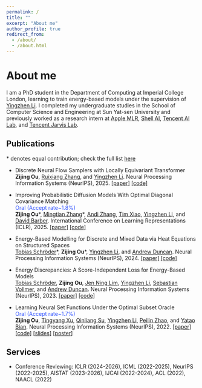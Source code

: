 ```yaml
---
permalink: /
title: ""
excerpt: "About me"
author_profile: true
redirect_from: 
  - /about/
  - /about.html
---
```


About me
======
I am a PhD student in the Department of Computing  at Imperial College London, learning to train energy-based models under the supervision of [Yingzhen Li](http://yingzhenli.net/home/en/). I completed my undergraduate studies in the School of Computer Science and Engineering at Sun Yat-sen University and previously worked as a research intern at [Apple MLR](https://machinelearning.apple.com/), [Shell AI](https://www.shell.com/what-we-do/digitalisation/artificial-intelligence.html), [Tencent AI Lab](https://ailab.tencent.com/ailab/en/index), and [Tencent Jarvis Lab](https://jarvislab.tencent.com/index-en.html).

Publications
------

\* denotes equal contribution; check the full list [here](https://scholar.google.com/citations?user=zZg3Cm0AAAAJ)

- Discrete Neural Flow Samplers with Locally Equivariant Transformer <br>
<b>Zijing Ou</b>, [Ruixiang Zhang](https://scholar.google.ca/citations?user=VQYdApgAAAAJ), and [Yingzhen Li](http://yingzhenli.net/home/en/). 
Neural Processing Information Systems (NeurIPS), 2025.
<a href="https://arxiv.org/abs/2505.17741">[paper]</a> <a href="https://github.com/J-zin/DNFS">[code]</a>

- Improving Probabilistic Diffusion Models With Optimal Diagonal Covariance Matching <br> <font color="#3355FF">Oral (Accept rate~1.8%)</font> <br>
<b>Zijing Ou</b>\*, [Mingtian Zhang](https://mingtian.ai/)\*, [Andi Zhang](https://andi.ac/), [Tim Xiao](https://timx.me/), [Yingzhen Li](http://yingzhenli.net/home/en/), and [David Barber](http://web4.cs.ucl.ac.uk/staff/D.Barber/pmwiki/pmwiki.php).
International Conference on Learning Representations (ICLR), 2025.
<a href="https://arxiv.org/abs/2406.10808">[paper]</a> <a href="https://github.com/J-zin/OCM_DPM">[code]</a>

- Energy-Based Modelling for Discrete and Mixed Data via Heat Equations on Structured Spaces <br>
<a href="https://tobias-schroeder.github.io/">Tobias Schröder</a>\*, <b>Zijing Ou</b>\*, <a href="http://yingzhenli.net/home/en/">Yingzhen Li</a>, and <a href="https://www.imperial.ac.uk/people/a.duncan">Andrew Duncan</a>.
Neural Processing Information Systems (NeurIPS), 2024.
<a href="https://arxiv.org/abs/2412.01019">[paper]</a> <a href="https://github.com/J-zin/discrete-energy-discrepancy">[code]</a>

- Energy Discrepancies: A Score-Independent Loss for Energy-Based Models <br>
<a href="https://tobias-schroeder.github.io/">Tobias Schröder</a>, <b>Zijing Ou</b>, <a href="https://scholar.google.com/citations?user=Uryp_N8AAAAJ&hl=en">Jen Ning Lim</a>, <a href="http://yingzhenli.net/home/en/">Yingzhen Li</a>, <a href="https://scholar.google.co.uk/citations?user=WoqSEpYAAAAJ&hl=en">Sebastian Vollmer</a>, and <a href="https://www.imperial.ac.uk/people/a.duncan">Andrew Duncan</a>.
Neural Processing Information Systems (NeurIPS), 2023.
<a href="https://arxiv.org/abs/2307.06431">[paper]</a> <a href="https://github.com/J-zin/energy-discrepancy">[code]</a>

- Learning Neural Set Functions Under the Optimal Subset Oracle  <br> <font color="#3355FF">Oral (Accept rate~1.7%)</font> <br>
<b>Zijing Ou</b>, <a href="https://scholar.google.com.hk/citations?user=6gIs5YMAAAAJ&hl=en">Tingyang Xu</a>, <a href="https://scholar.google.com/citations?user=cuIweygAAAAJ&hl=en">Qinliang Su</a>, <a href="http://yingzhenli.net/home/en/">Yingzhen Li</a>, <a href="https://peilinzhao.github.io/">Peilin Zhao</a>, and <a href="https://yataobian.com/">Yatao Bian</a>.
Neural Processing Information Systems (NeurIPS), 2022.
<a href="https://arxiv.org/abs/2203.01693">[paper]</a> <a href="https://github.com/SubsetSelection/EquiVSet/tree/main">[code]</a> <a href="https://nips.cc/media/neurips-2022/Slides/54333_NwPxNtj.pdf">[slides]</a> <a href="https://nips.cc/media/PosterPDFs/NeurIPS%202022/54333.png?t=1669298430.3968306">[poster]</a> 

<!--
- Integrating Semantics and Neighborhood Information with Graph-Driven Generative Models for Document Retrieval <br>
 <b>Zijing Ou</b>, <a href="https://scholar.google.com/citations?user=cuIweygAAAAJ&hl=en">Qinliang Su</a>, <a href="https://scholar.google.com/citations?user=0SIMxCgAAAAJ&hl=zh-CN">Jianxin Yu</a>, <a href="http://www-labs.iro.umontreal.ca/~liubang/">Bang Liu</a>, Jingwen Wang, <a href="https://zacharywaseda.github.io/">Ruihui Zhao</a>, <a href="https://cse.buffalo.edu/~changyou/">Changyou Chen</a> and <a href="https://sites.google.com/site/yefengzheng/">Yefeng Zheng</a>.
Annual Meeting of the Association for Computational Linguistics (ACL), 2021. <a href="https://j-zin.github.io/files/acl_2021.pdf">[paper]</a> <a href="https://github.com/J-zin/SNUH">[code]</a> <a href="https://j-zin.github.io/files/acl_2021_slides.pdf">[slides]</a>
-->

<!-- Research Exeerience
------

**Tencent AI Lab** (2021.07 - present)
- Research Intern, Machine Learning Group, <a href="https://ai.tencent.com/ailab/en/index">Tencent AI Lab</a>, Shenzhen, China
- Work with: [Yatao Bian](https://yataobian.com/), Tingyang Xu

**Tencent Jarvis Lab** (2020.05 - 2021.06)
- Research Intern, <a href="https://jarvislab.tencent.com/">Tencent Jarvis Lab</a>, Shenzhen, China
- Work with: [Yefeng Zheng](https://sites.google.com/site/yefengzheng/), [Bang Liu](http://www-labs.iro.umontreal.ca/~liubang/)

**Sun Yat-sen University** (2018.09 - 2021.06)
- Research Assistant, School of Computer Science and Engineering
- Work with: [Qinliang Su](https://scholar.google.com/citations?user=cuIweygAAAAJ&hl=en) -->

Services
------

- Conference Reviewing: ICLR (2024-2026), ICML (2022-2025), NeurIPS (2022-2025), AISTAT (2023-2026), IJCAI (2022-2024), ACL (2022), NAACL (2022)
